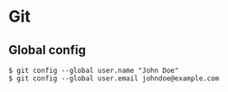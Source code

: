 # Git

## Global config



```
$ git config --global user.name "John Doe"
$ git config --global user.email johndoe@example.com
```
